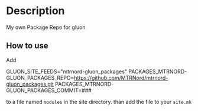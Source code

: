 # Description
My own Package Repo for gluon

## How to use
Add

GLUON_SITE_FEEDS="mtrnord-gluon_packages"
PACKAGES_MTRNORD-GLUON_PACKAGES_REPO=https://github.com/MTRNord/mtrnord-gluon_packages.git
PACKAGES_MTRNORD-GLUON_PACKAGES_COMMIT=###

to a file named ``modules`` in the site directory.
than add the file to your ``site.mk``
